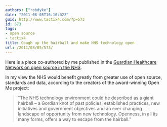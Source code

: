 ```yaml
---
authors: ["robdyke"]
date: "2011-08-05T16:10:02Z"
guid: http://www.tactix4.com/?p=573
id: 573
tags:
- open source
- tactix4
title: Cough up the hairball and make NHS technology open
url: /2011/08/05/573/
---
```

Here is a piece co-authored by me published in the [Guardian Healthcare Network on open source in the NHS](http://www.guardian.co.uk/healthcare-network/2011/aug/11/hairball-nhs-technology-open).

In my view the NHS would benefit greatly from greater use of open source, standards and data, according to the creators of the award-winning Open Me project:

> "The NHS technology environment could be described as a giant hairball – a Gordian knot of past policies, established practices, new initiatives and government objectives and an ever changing landscape of opportunity from new technology. Openness, in all its many forms, offers a way to escape from the hairball."